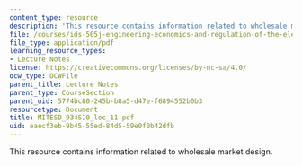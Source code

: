 ```yaml
---
content_type: resource
description: 'This resource contains information related to wholesale market design.  '
file: /courses/ids-505j-engineering-economics-and-regulation-of-the-electric-power-sector-spring-2010/eaecf3eb9b4555ed84d559e0f0b42dfb_MITESD_934S10_lec_11.pdf
file_type: application/pdf
learning_resource_types:
- Lecture Notes
license: https://creativecommons.org/licenses/by-nc-sa/4.0/
ocw_type: OCWFile
parent_title: Lecture Notes
parent_type: CourseSection
parent_uid: 5774bc80-245b-b8a5-d47e-f6894552b0b3
resourcetype: Document
title: MITESD_934S10_lec_11.pdf
uid: eaecf3eb-9b45-55ed-84d5-59e0f0b42dfb
---
```

This resource contains information related to wholesale market design.  